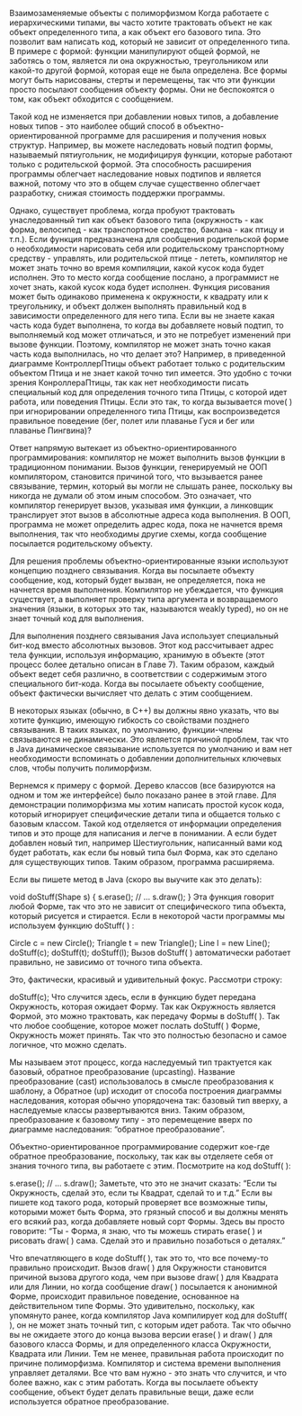 Взаимозаменяемые объекты
с полиморфизмом
Когда работаете с иерархическими типами, вы часто хотите трактовать объект не как объект определенного типа, а как объект его базового типа. Это позволит вам написать код, который не зависит от определенного типа. В примере с формой: функции манипулируют общей формой, не заботясь о том, является ли она окружностью, треугольником или какой-то другой формой, которая еще не была определена. Все формы могут быть нарисованы, стерты и перемещены, так что эти функции просто посылают сообщения объекту формы. Они не беспокоятся о том, как объект обходится с сообщением.

Такой код не изменяется при добавлении новых типов, а добавление новых типов - это наиболее общий способ в объектно-ориентированной программе для расширения и получения новых структур. Например, вы можете наследовать новый подтип формы, называемый пятиугольник, не модифицируя функции, которые работают только с родительской формой. Эта способность расширения программы облегчает наследование новых подтипов и является важной, потому что это в общем случае существенно облегчает разработку, снижая стоимость поддержки программы.

Однако, существует проблема, когда пробуют трактовать унаследованный тип как объект базового типа (окружность - как форма, велосипед - как транспортное средство, баклана - как птицу и т.п.). Если функция предназначена для сообщения родительской форме о необходимости нарисовать себя или родительскому транспортному средству - управлять, или родительской птице - лететь, компилятор не может знать точно во время компиляции, какой кусок кода будет исполнен. Это то место когда сообщение послано, а программист не хочет знать, какой кусок кода будет исполнен. Функция рисования может быть одинаково применена к окружности, к квадрату или к треугольнику, и объект должен выполнять правильный код в зависимости определенного для него типа. Если вы не знаете какая часть кода будет выполнена, то когда вы добавляете новый подтип, то выполняемый код может отличаться, и это не потребует изменений при вызове функции. Поэтому, компилятор не может знать точно какая часть кода выполнилась, но что делает это? Например, в приведенной диаграмме КонтроллерПтицы объект работает только с родительским объектом Птица и не знает какой точно тип имеется. Это удобно с точки зрения КонроллераПтицы, так как нет необходимости писать специальный код для определения точного типа Птицы, с которой идет работа, или поведения Птицы. Если это так, то когда вызывается move( ) при игнорировании определенного типа Птицы, как воспроизведется правильное поведение (бег, полет или плаванье Гуся и бег или плаванье Пингвина)?


Ответ напрямую вытекает из объектно-ориентированного программирования: компилятор не может выполнить вызов функции в традиционном понимании. Вызов функции, генерируемый не ООП компилятором, становится причиной того, что вызывается ранее связывание, термин, который вы могли не слышать ранее, поскольку вы никогда не думали об этом иным способом. Это означает, что компилятор генерирует вызов, указывая имя функции, а линковщик транслирует этот вызов в абсолютные адреса кода выполнения. В ООП, программа не может определить адрес кода, пока не начнется время выполнения, так что необходимы другие схемы, когда сообщение посылается родительскому объекту.

Для решения проблемы объектно-ориентированные языки используют концепцию позднего связывания. Когда вы посылаете объекту сообщение, код, который будет вызван, не определяется, пока не начнется время выполнения. Компилятор не убеждается, что функция существует, а выполняет проверку типа аргумента и возвращаемого значения (языки, в которых это так, называются weakly typed), но он не знает точный код для выполнения.

Для выполнения позднего связывания Java использует специальный бит-код вместо абсолютных вызовов. Этот код рассчитывает адрес тела функции, используя информацию, хранимую в объекте (этот процесс более детально описан в Главе 7). Таким образом, каждый объект ведет себя различно, в соответствии с содержимым этого специального бит-кода. Когда вы посылаете объекту сообщение, объект фактически вычисляет что делать с этим сообщением.

В некоторых языках (обычно, в С++) вы должны явно указать, что вы хотите функцию, имеющую гибкость со свойствами позднего связывания. В таких языках, по умолчанию, функции-члены связываются не динамически. Это является причиной проблем, так что в Java динамическое связывание используется по умолчанию и вам нет необходимости вспоминать о добавлении дополнительных ключевых слов, чтобы получить полиморфизм.

Вернемся к примеру с формой. Дерево классов (все базируются на одном и том же интерфейсе) было показано ранее в этой главе. Для демонстрации полиморфизма мы хотим написать простой кусок кода, который игнорирует специфические детали типа и общается только с базовым классом. Такой код отделяется от информации определения типов и это проще для написания и легче в понимании. А если будет добавлен новый тип, например Шестиугольник, написанный вами код будет работать, как если бы новый типа был Форма, как это сделано для существующих типов. Таким образом, программа расширяема.

Если вы пишете метод в Java (скоро вы выучите как это делать):

void doStuff(Shape s) {
  s.erase();
  // ...
  s.draw();
}
Эта функция говорит любой Форме, так что это не зависит от специфического типа объекта, который рисуется и стирается. Если в некоторой части программы мы используем функцию doStuff( ) :

Circle c = new Circle();
Triangle t = new Triangle();
Line l = new Line();
doStuff(c);
doStuff(t);
doStuff(l);
Вызов doStuff( ) автоматически работает правильно, не зависимо от точного типа объекта.

Это, фактически, красивый и удивительный фокус. Рассмотри строку:

doStuff(c);
Что случится здесь, если в функцию будет передана Окружность, которая ожидает Форму. Так как Окружность является Формой, это можно трактовать, как передачу Формы в doStuff( ). Так что любое сообщение, которое может послать doStuff( ) Форме, Окружность может принять. Так что это полностью безопасно и самое логичное, что можно сделать.

Мы называем этот процесс, когда наследуемый тип трактуется как базовый, обратное преобразование (upcasting). Название преобразование (cast) использовалось в смысле преобразования к шаблону, а Обратное (up) исходит от способа построения диаграммы наследования, которая обычно упорядочена так: базовый тип вверху, а наследуемые классы развертываются вниз. Таким образом, преобразование к базовому типу - это перемещение вверх по диаграмме наследования: “обратное преобразование”.


Объектно-ориентированное программирование содержит кое-где обратное преобразование, поскольку, так как вы отделяете себя от знания точного типа, вы работаете с этим. Посмотрите на код doStuff( ):

  s.erase();
  // ...
  s.draw();
Заметьте, что это не значит сказать: “Если ты Окружность, сделай это, если ты Квадрат, сделай то и т.д.” Если вы пишете код такого рода, который проверяет все возможные типы, которыми может быть Форма, это грязный способ и вы должны менять его всякий раз, когда добавляете новый сорт Формы. Здесь вы просто говорите: “Ты - Форма, я знаю, что ты можешь стирать erase( ) и рисовать draw( ) сама. Сделай это и правильно позаботься о деталях.”

Что впечатляющего в коде doStuff( ), так это то, что все почему-то правильно происходит. Вызов draw( ) для Окружности становится причиной вызова другого кода, чем при вызове draw( ) для Квадрата или для Линии, но когда сообщение draw( ) посылается к анонимной Форме, происходит правильное поведение, основанное на действительном типе Формы. Это удивительно, поскольку, как упомянуто ранее, когда компилятор Java компилирует код для doStuff( ), он не может знать точный тип, с которым идет работа. Так что обычно вы не ожидаете этого до конца вызова версии erase( ) и draw( ) для базового класса Формы, и для определенного класса Окружности, Квадрата или Линии. Тем не менее, правильная работа происходит по причине полиморфизма. Компилятор и система времени выполнения управляет деталями. Все что вам нужно - это знать что случится, и что более важно, как с этим работать. Когда вы посылаете объекту сообщение, объект будет делать правильные вещи, даже если используется обратное преобразование.
